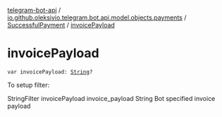 [telegram-bot-api](../../index.md) / [io.github.oleksivio.telegram.bot.api.model.objects.payments](../index.md) / [SuccessfulPayment](index.md) / [invoicePayload](./invoice-payload.md)

# invoicePayload

`var invoicePayload: `[`String`](https://kotlinlang.org/api/latest/jvm/stdlib/kotlin/-string/index.html)`?`

To setup filter:

StringFilter invoicePayload invoice_payload String Bot specified invoice payload

